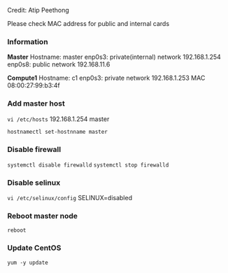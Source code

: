 Credit: Atip Peethong

Please check MAC address for public and internal cards

### Information

**Master**
Hostname: master
enp0s3: private(internal) network 192.168.1.254 
enp0s8: public network 192.168.11.6

**Compute1**
Hostname: c1
enp0s3: private network 192.168.1.253 MAC 08:00:27:99:b3:4f


### Add master host
`vi /etc/hosts`
192.168.1.254 master

`hostnamectl set-hostnname master`

### Disable firewall
`systemctl disable firewalld`
`systemctl stop firewalld`

### Disable selinux
`vi /etc/selinux/config`
SELINUX=disabled

### Reboot master node
`reboot`

### Update CentOS
`yum -y update`

